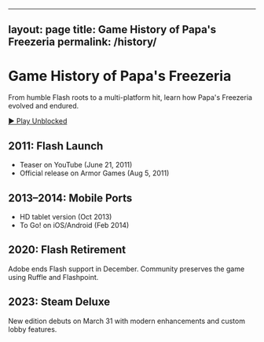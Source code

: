 <!-- history.md -->
---
layout: page
title: Game History of Papa's Freezeria
permalink: /history/
---

# Game History of Papa's Freezeria

From humble Flash roots to a multi-platform hit, learn how Papa's Freezeria evolved and endured.

[▶️ Play Unblocked](https://magbei.com/play-papas-freezeria-game-online/)

## 2011: Flash Launch
- Teaser on YouTube (June 21, 2011)
- Official release on Armor Games (Aug 5, 2011)

## 2013–2014: Mobile Ports
- HD tablet version (Oct 2013)
- To Go! on iOS/Android (Feb 2014)

## 2020: Flash Retirement
Adobe ends Flash support in December. Community preserves the game using Ruffle and Flashpoint.

## 2023: Steam Deluxe
New edition debuts on March 31 with modern enhancements and custom lobby features.
